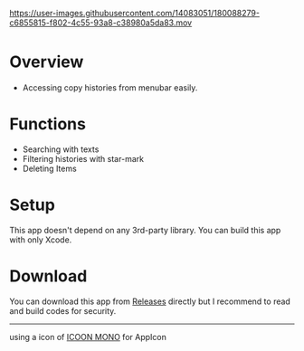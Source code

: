 https://user-images.githubusercontent.com/14083051/180088279-c6855815-f802-4c55-93a8-c38980a5da83.mov

# Overview　　
* Accessing copy histories from menubar easily.


# Functions
* Searching with texts
* Filtering histories with star-mark
* Deleting Items

# Setup
This app doesn't depend on any 3rd-party library.
You can build this app with only Xcode.

# Download
You can download this app from [Releases](https://github.com/po-miyasaka/CopyHistory/releases/tag/1.0.1) directly
but I recommend to read and build codes for security.


---  

using a icon of [ICOON MONO](https://icooon-mono.com/) for AppIcon
